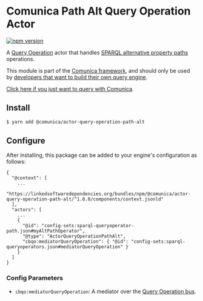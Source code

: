# Comunica Path Alt Query Operation Actor

[![npm version](https://badge.fury.io/js/%40comunica%2Factor-query-operation-path-alt.svg)](https://www.npmjs.com/package/@comunica/actor-query-operation-path-alt)

A [Query Operation](https://github.com/comunica/comunica/tree/master/packages/bus-query-operation) actor that handles [SPARQL alternative property paths](https://www.w3.org/TR/sparql11-query/#propertypaths) operations.

This module is part of the [Comunica framework](https://github.com/comunica/comunica),
and should only be used by [developers that want to build their own query engine](https://comunica.dev/docs/modify/).

[Click here if you just want to query with Comunica](https://comunica.dev/docs/query/).

## Install

```bash
$ yarn add @comunica/actor-query-operation-path-alt
```

## Configure

After installing, this package can be added to your engine's configuration as follows:
```text
{
  "@context": [
    ...
    "https://linkedsoftwaredependencies.org/bundles/npm/@comunica/actor-query-operation-path-alt/^1.0.0/components/context.jsonld"  
  ],
  "actors": [
    ...
    {
      "@id": "config-sets:sparql-queryoperator-path.json#myAltPathOperator",
      "@type": "ActorQueryOperationPathAlt",
      "cbqo:mediatorQueryOperation": { "@id": "config-sets:sparql-queryoperators.json#mediatorQueryOperation" }
    }
  ]
}
```

### Config Parameters

* `cbqo:mediatorQueryOperation`: A mediator over the [Query Operation bus](https://github.com/comunica/comunica/tree/master/packages/bus-query-operation).
